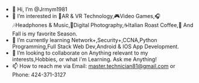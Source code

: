 - 👋 Hi, I’m @Jrmym1981
- 👀 I’m interested in 🥽AR & VR Technology,🎮Video Games,🎧🎶Headphones & Music,📸Digital Photography,☕Italian Roast Coffee,🍂 And Fall is my favorite Season.
- 🌱 I’m currently learning Network+,Security+,CCNA,Python Programming,Full Stack Web Dev,Android & IOS App Development.
- 💞️ I’m looking to collaborate on Anything relevant to my interests,Hobbies, or what i'm Learning. Ask me Anything!
- 📫 How to reach me via Email: master.technician81@gmail.com or Phone: 424-371-3127

<!---
Jrmym1981/Jrmym1981 is a ✨ special ✨ repository because its `README.md` (this file) appears on your GitHub profile.
You can click the Preview link to take a look at your changes.
--->
